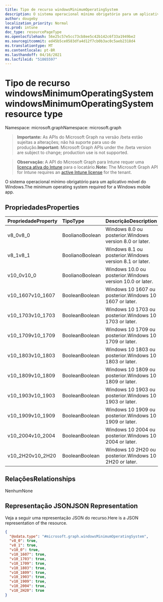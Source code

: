 ```yaml
---
title: Tipo de recurso windowsMinimumOperatingSystem
description: O sistema operacional mínimo obrigatório para um aplicativo móvel do Windows.
author: dougeby
localization_priority: Normal
ms.prod: intune
doc_type: resourcePageType
ms.openlocfilehash: 56e25c57e5cc73cb8ee5c42b142c6f33a1949be2
ms.sourcegitcommit: ed45b5ce0583dfa4d12f7cb0b3ac0c5aeb2318d4
ms.translationtype: MT
ms.contentlocale: pt-BR
ms.lasthandoff: 04/16/2021
ms.locfileid: "51865597"
---
```

# <a name="windowsminimumoperatingsystem-resource-type"></a><span data-ttu-id="84e31-103">Tipo de recurso windowsMinimumOperatingSystem</span><span class="sxs-lookup"><span data-stu-id="84e31-103">windowsMinimumOperatingSystem resource type</span></span>

<span data-ttu-id="84e31-104">Namespace: microsoft.graph</span><span class="sxs-lookup"><span data-stu-id="84e31-104">Namespace: microsoft.graph</span></span>

> <span data-ttu-id="84e31-105">**Importante:** As APIs do Microsoft Graph na versão /beta estão sujeitas a alterações; não há suporte para uso de produção.</span><span class="sxs-lookup"><span data-stu-id="84e31-105">**Important:** Microsoft Graph APIs under the /beta version are subject to change; production use is not supported.</span></span>

> <span data-ttu-id="84e31-106">**Observação:** A API do Microsoft Graph para Intune requer uma [licença ativa do Intune](https://go.microsoft.com/fwlink/?linkid=839381) para o locatário.</span><span class="sxs-lookup"><span data-stu-id="84e31-106">**Note:** The Microsoft Graph API for Intune requires an [active Intune license](https://go.microsoft.com/fwlink/?linkid=839381) for the tenant.</span></span>

<span data-ttu-id="84e31-107">O sistema operacional mínimo obrigatório para um aplicativo móvel do Windows.</span><span class="sxs-lookup"><span data-stu-id="84e31-107">The minimum operating system required for a Windows mobile app.</span></span>

## <a name="properties"></a><span data-ttu-id="84e31-108">Propriedades</span><span class="sxs-lookup"><span data-stu-id="84e31-108">Properties</span></span>
|<span data-ttu-id="84e31-109">Propriedade</span><span class="sxs-lookup"><span data-stu-id="84e31-109">Property</span></span>|<span data-ttu-id="84e31-110">Tipo</span><span class="sxs-lookup"><span data-stu-id="84e31-110">Type</span></span>|<span data-ttu-id="84e31-111">Descrição</span><span class="sxs-lookup"><span data-stu-id="84e31-111">Description</span></span>|
|:---|:---|:---|
|<span data-ttu-id="84e31-112">v8_0</span><span class="sxs-lookup"><span data-stu-id="84e31-112">v8_0</span></span>|<span data-ttu-id="84e31-113">Booliano</span><span class="sxs-lookup"><span data-stu-id="84e31-113">Boolean</span></span>|<span data-ttu-id="84e31-114">Windows 8.0 ou posterior.</span><span class="sxs-lookup"><span data-stu-id="84e31-114">Windows version 8.0 or later.</span></span>|
|<span data-ttu-id="84e31-115">v8_1</span><span class="sxs-lookup"><span data-stu-id="84e31-115">v8_1</span></span>|<span data-ttu-id="84e31-116">Booliano</span><span class="sxs-lookup"><span data-stu-id="84e31-116">Boolean</span></span>|<span data-ttu-id="84e31-117">Windows 8.1 ou posterior.</span><span class="sxs-lookup"><span data-stu-id="84e31-117">Windows version 8.1 or later.</span></span>|
|<span data-ttu-id="84e31-118">v10_0</span><span class="sxs-lookup"><span data-stu-id="84e31-118">v10_0</span></span>|<span data-ttu-id="84e31-119">Booliano</span><span class="sxs-lookup"><span data-stu-id="84e31-119">Boolean</span></span>|<span data-ttu-id="84e31-120">Windows 10.0 ou posterior.</span><span class="sxs-lookup"><span data-stu-id="84e31-120">Windows version 10.0 or later.</span></span>|
|<span data-ttu-id="84e31-121">v10_1607</span><span class="sxs-lookup"><span data-stu-id="84e31-121">v10_1607</span></span>|<span data-ttu-id="84e31-122">Boolean</span><span class="sxs-lookup"><span data-stu-id="84e31-122">Boolean</span></span>|<span data-ttu-id="84e31-123">Windows 10 1607 ou posterior.</span><span class="sxs-lookup"><span data-stu-id="84e31-123">Windows 10 1607 or later.</span></span>|
|<span data-ttu-id="84e31-124">v10_1703</span><span class="sxs-lookup"><span data-stu-id="84e31-124">v10_1703</span></span>|<span data-ttu-id="84e31-125">Boolean</span><span class="sxs-lookup"><span data-stu-id="84e31-125">Boolean</span></span>|<span data-ttu-id="84e31-126">Windows 10 1703 ou posterior.</span><span class="sxs-lookup"><span data-stu-id="84e31-126">Windows 10 1703 or later.</span></span>|
|<span data-ttu-id="84e31-127">v10_1709</span><span class="sxs-lookup"><span data-stu-id="84e31-127">v10_1709</span></span>|<span data-ttu-id="84e31-128">Boolean</span><span class="sxs-lookup"><span data-stu-id="84e31-128">Boolean</span></span>|<span data-ttu-id="84e31-129">Windows 10 1709 ou posterior.</span><span class="sxs-lookup"><span data-stu-id="84e31-129">Windows 10 1709 or later.</span></span>|
|<span data-ttu-id="84e31-130">v10_1803</span><span class="sxs-lookup"><span data-stu-id="84e31-130">v10_1803</span></span>|<span data-ttu-id="84e31-131">Boolean</span><span class="sxs-lookup"><span data-stu-id="84e31-131">Boolean</span></span>|<span data-ttu-id="84e31-132">Windows 10 1803 ou posterior.</span><span class="sxs-lookup"><span data-stu-id="84e31-132">Windows 10 1803 or later.</span></span>|
|<span data-ttu-id="84e31-133">v10_1809</span><span class="sxs-lookup"><span data-stu-id="84e31-133">v10_1809</span></span>|<span data-ttu-id="84e31-134">Boolean</span><span class="sxs-lookup"><span data-stu-id="84e31-134">Boolean</span></span>|<span data-ttu-id="84e31-135">Windows 10 1809 ou posterior.</span><span class="sxs-lookup"><span data-stu-id="84e31-135">Windows 10 1809 or later.</span></span>|
|<span data-ttu-id="84e31-136">v10_1903</span><span class="sxs-lookup"><span data-stu-id="84e31-136">v10_1903</span></span>|<span data-ttu-id="84e31-137">Boolean</span><span class="sxs-lookup"><span data-stu-id="84e31-137">Boolean</span></span>|<span data-ttu-id="84e31-138">Windows 10 1903 ou posterior.</span><span class="sxs-lookup"><span data-stu-id="84e31-138">Windows 10 1903 or later.</span></span>|
|<span data-ttu-id="84e31-139">v10_1909</span><span class="sxs-lookup"><span data-stu-id="84e31-139">v10_1909</span></span>|<span data-ttu-id="84e31-140">Boolean</span><span class="sxs-lookup"><span data-stu-id="84e31-140">Boolean</span></span>|<span data-ttu-id="84e31-141">Windows 10 1909 ou posterior.</span><span class="sxs-lookup"><span data-stu-id="84e31-141">Windows 10 1909 or later.</span></span>|
|<span data-ttu-id="84e31-142">v10_2004</span><span class="sxs-lookup"><span data-stu-id="84e31-142">v10_2004</span></span>|<span data-ttu-id="84e31-143">Boolean</span><span class="sxs-lookup"><span data-stu-id="84e31-143">Boolean</span></span>|<span data-ttu-id="84e31-144">Windows 10 2004 ou posterior.</span><span class="sxs-lookup"><span data-stu-id="84e31-144">Windows 10 2004 or later.</span></span>|
|<span data-ttu-id="84e31-145">v10_2H20</span><span class="sxs-lookup"><span data-stu-id="84e31-145">v10_2H20</span></span>|<span data-ttu-id="84e31-146">Boolean</span><span class="sxs-lookup"><span data-stu-id="84e31-146">Boolean</span></span>|<span data-ttu-id="84e31-147">Windows 10 2H20 ou posterior.</span><span class="sxs-lookup"><span data-stu-id="84e31-147">Windows 10 2H20 or later.</span></span>|

## <a name="relationships"></a><span data-ttu-id="84e31-148">Relações</span><span class="sxs-lookup"><span data-stu-id="84e31-148">Relationships</span></span>
<span data-ttu-id="84e31-149">Nenhum</span><span class="sxs-lookup"><span data-stu-id="84e31-149">None</span></span>

## <a name="json-representation"></a><span data-ttu-id="84e31-150">Representação JSON</span><span class="sxs-lookup"><span data-stu-id="84e31-150">JSON Representation</span></span>
<span data-ttu-id="84e31-151">Veja a seguir uma representação JSON do recurso.</span><span class="sxs-lookup"><span data-stu-id="84e31-151">Here is a JSON representation of the resource.</span></span>
<!-- {
  "blockType": "resource",
  "@odata.type": "microsoft.graph.windowsMinimumOperatingSystem"
}
-->
``` json
{
  "@odata.type": "#microsoft.graph.windowsMinimumOperatingSystem",
  "v8_0": true,
  "v8_1": true,
  "v10_0": true,
  "v10_1607": true,
  "v10_1703": true,
  "v10_1709": true,
  "v10_1803": true,
  "v10_1809": true,
  "v10_1903": true,
  "v10_1909": true,
  "v10_2004": true,
  "v10_2H20": true
}
```




